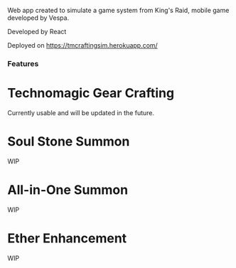 Web app created to simulate a game system from King's Raid, mobile game developed by Vespa.

Developed by React

Deployed on https://tmcraftingsim.herokuapp.com/

### Features ###

# Technomagic Gear Crafting

Currently usable and will be updated in the future.

#  Soul Stone Summon

WIP

# All-in-One Summon

WIP

# Ether Enhancement

WIP
